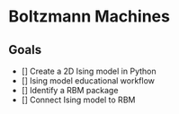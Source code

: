 # Boltzmann Machines
## Goals
- [] Create a 2D Ising model in Python
- [] Ising model educational workflow
- [] Identify a RBM package
- [] Connect Ising model to RBM
